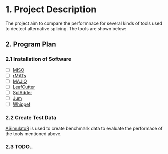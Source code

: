 # 1. Project Description 

The project aim to compare the performnace for several kinds of tools used to dectect alternative splicing. The  tools are shown below: 

## 2. Program Plan 

### 2.1 Installation of Software

 - [ ] [MISO](http://hollywood.mit.edu/burgelab/miso/)
 - [ ]  [rMATs](http://rnaseq-mats.sourceforge.net/index.html)
 - [ ] [MAJIQ](https://majiq.biociphers.org/)
 - [ ] [LeafCutter](https://davidaknowles.github.io/leafcutter/)
 - [ ] [SplAdder](https://github.com/ratschlab/spladder)
 - [ ] [Jum](https://github.com/qqwang-berkeley/JUM)
 - [ ] [Whippet](https://github.com/timbitz/Whippet.jl)

### 2.2 Create Test Data 

[ASimulatoR](https://github.com/biomedbigdata/ASimulatoR) is used to create benchmark data to evaluate the performace of the tools mentioned above. 


### 2.3 TODO..
<!--stackedit_data:
eyJoaXN0b3J5IjpbMjcyMzM1NTE3XX0=
-->